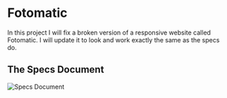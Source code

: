 # Fotomatic

In this project I will fix a broken version of a responsive website called Fotomatic. I will update it to look and work exactly the same as the specs do.

## The Specs Document

![Specs Document](https://content.codecademy.com/courses/freelance-1/capstone-1/specs/fotomatic_spec_landing.png)
